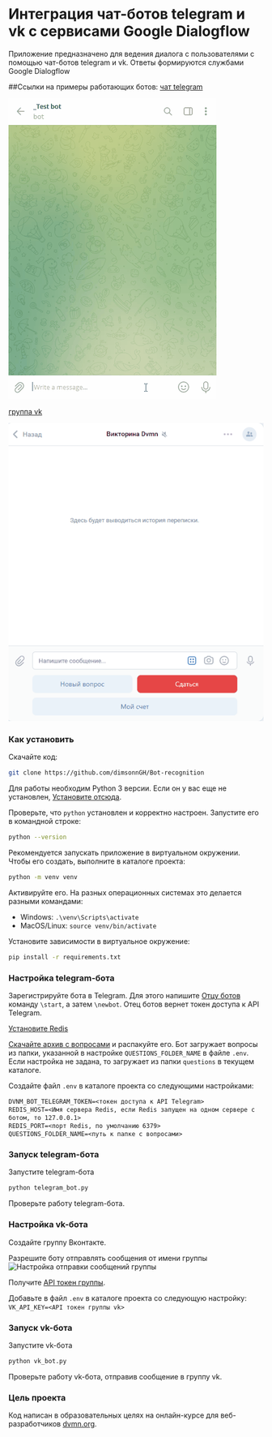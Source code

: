 # Интеграция чат-ботов telegram и vk с сервисами Google Dialogflow

Приложение предназначено для ведения диалога с пользователями с помощью чат-ботов telegram и vk. Ответы формируются службами Google Dialogflow

##Ссылки на примеры работающих ботов:
[чат telegram](https://t.me/dims_dvmn_test_bot)

![Анимация работы чата telegram](readme/tg_bot.gif "Анимация работы чата telegram")

[группа vk](https://vk.com/public221843594)

![Анимация работы чата в группе vk](readme/vk_bot.gif "Анимация работы чата в группе vk")

### Как установить

Скачайте код:
```sh
git clone https://github.com/dimsonnGH/Bot-recognition
```
Для работы необходим Python 3 версии. Если он у вас еще не установлен, [Установите отсюда](https://www.python.org/).

Проверьте, что `python` установлен и корректно настроен. Запустите его в командной строке:
```sh
python --version
```
Рекомендуется запускать приложение в виртуальном окружении. Чтобы его создать, выполните в каталоге проекта:
```sh
python -m venv venv
```
Активируйте его. На разных операционных системах это делается разными командами:
- Windows: `.\venv\Scripts\activate`
- MacOS/Linux: `source venv/bin/activate`


Установите зависимости в виртуальное окружение:
```sh
pip install -r requirements.txt
```

### Настройка telegram-бота

Зарегистрируйте бота в Telegram. Для этого напишите [Отцу ботов](https://telegram.me/BotFather) команду `\start`, а затем `\newbot`. Отец ботов вернет токен доступа к API Telegram.

[Установите Redis](https://redis.io/docs/getting-started/installation/)

[Скачайте архив с вопросами](https://dvmn.org/media/modules_dist/quiz-questions.zip) и распакуйте его. Бот загружает вопросы из папки, указанной в настройке `QUESTIONS_FOLDER_NAME` в файле `.env`. Если настройка не задана, то загружает из папки `questions` в текущем каталоге.

Создайте файл `.env` в каталоге проекта со следующими настройками:

```
DVNM_BOT_TELEGRAM_TOKEN=<токен доступа к API Telegram>
REDIS_HOST=<Имя сервера Redis, если Redis запущен на одном сервере с ботом, то 127.0.0.1>
REDIS_PORT=<порт Redis, по умолчанию 6379>
QUESTIONS_FOLDER_NAME=<путь к папке с вопросами>
```

### Запуск telegram-бота

Запустите telegram-бота 
```sh
python telegram_bot.py 
```
Проверьте работу telegram-бота.

### Настройка vk-бота
Создайте группу Вконтакте.

Разрешите боту отправлять сообщения от имени группы ![Настройка отправки сообщений группы](https://dvmn.org/media/screenshot_from_2019-04-29_20-15-54.png "Настройка отправки сообщений группы") 

Получите [API токен группы](https://vk.com/dev/bots_docs).

Добавьте в файл `.env` в каталоге проекта со следующую настройку:
```VK_API_KEY=<API токен группы vk>```

### Запуск vk-бота

Запустите vk-бота 
```sh
python vk_bot.py 
```
Проверьте работу vk-бота, отправив сообщение в группу vk.

### Цель проекта

Код написан в образовательных целях на онлайн-курсе для веб-разработчиков [dvmn.org](https://dvmn.org/).